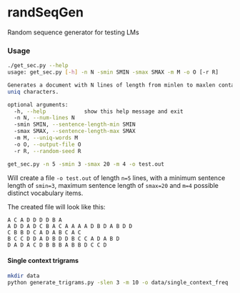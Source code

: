 # randSeqGen
Random sequence generator for testing LMs

### Usage
```bash
./get_sec.py --help
usage: get_sec.py [-h] -n N -smin SMIN -smax SMAX -m M -o O [-r R]

Generates a document with N lines of length from minlen to maxlen containing M
uniq characters.

optional arguments:
  -h, --help            show this help message and exit
  -n N, --num-lines N
  -smin SMIN, --sentence-length-min SMIN
  -smax SMAX, --sentence-length-max SMAX
  -m M, --uniq-words M
  -o O, --output-file O
  -r R, --random-seed R

get_sec.py -n 5 -smin 3 -smax 20 -m 4 -o test.out
```

Will create a file `-o test.out` of length `n=5` lines, with a minimum sentence length of `smin=3`, maximum sentence length of `smax=20` and `m=4` possible distinct vocabulary items.

The created file will look like this:

```
A C A D D D D B A
A D D A D C B A C A A A A D B D A B D D
C B B D C A D A B C A C
B C C D D A D B D D B C C A D A B D
D A D A C D B B B A B B D C C D
```


#### Single context trigrams

```bash
mkdir data
python generate_trigrams.py -slen 3 -m 10 -o data/single_context_freq
```
